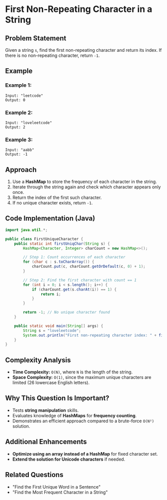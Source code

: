 # First Non-Repeating Character in a String

## Problem Statement
Given a string `s`, find the first non-repeating character and return its index. If there is no non-repeating character, return `-1`.

## Example
### Example 1:
```
Input: "leetcode"
Output: 0
```

### Example 2:
```
Input: "loveleetcode"
Output: 2
```

### Example 3:
```
Input: "aabb"
Output: -1
```

## Approach
1. Use a **HashMap** to store the frequency of each character in the string.
2. Iterate through the string again and check which character appears only once.
3. Return the index of the first such character.
4. If no unique character exists, return `-1`.

## Code Implementation (Java)
```java
import java.util.*;

public class FirstUniqueCharacter {
    public static int firstUniqChar(String s) {
        HashMap<Character, Integer> charCount = new HashMap<>();

        // Step 1: Count occurrences of each character
        for (char c : s.toCharArray()) {
            charCount.put(c, charCount.getOrDefault(c, 0) + 1);
        }

        // Step 2: Find the first character with count == 1
        for (int i = 0; i < s.length(); i++) {
            if (charCount.get(s.charAt(i)) == 1) {
                return i;
            }
        }

        return -1; // No unique character found
    }

    public static void main(String[] args) {
        String s = "loveleetcode";
        System.out.println("First non-repeating character index: " + firstUniqChar(s));
    }
}
```

## Complexity Analysis
- **Time Complexity:** `O(N)`, where `N` is the length of the string.
- **Space Complexity:** `O(1)`, since the maximum unique characters are limited (26 lowercase English letters).

## Why This Question Is Important?
- Tests **string manipulation** skills.
- Evaluates knowledge of **HashMaps** for **frequency counting**.
- Demonstrates an efficient approach compared to a brute-force `O(N²)` solution.

## Additional Enhancements
- **Optimize using an array instead of a HashMap** for fixed character set.
- **Extend the solution for Unicode characters** if needed.

## Related Questions
- "Find the First Unique Word in a Sentence"
- "Find the Most Frequent Character in a String"

